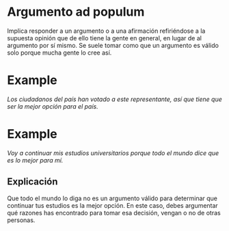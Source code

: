 # Argumento ad populum

Implica responder a un argumento o a una afirmación refiriéndose a la supuesta opinión que de ello tiene la gente en general, en lugar de al argumento por sí mismo. Se suele tomar como que un argumento es válido solo porque mucha gente lo cree así.

# Example

*Los ciudadanos del país han votado a este representante, así que tiene que ser la mejor opción para el país.*

# Example

*Voy a continuar mis estudios universitarios porque todo el mundo dice que es lo mejor para mí.*


## Explicación

Que todo el mundo lo diga no es un argumento válido para determinar que continuar tus estudios es la mejor opción. En este caso, debes argumentar qué razones has encontrado para tomar esa decisión, vengan o no de otras personas.
